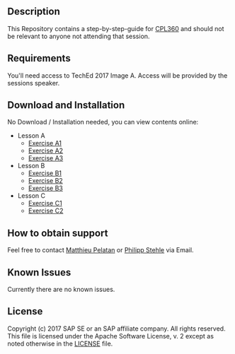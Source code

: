 ## Description
This Repository contains a step-by-step-guide for [CPL360](https://sessioncatalog.sapevents.com/go/agendabuilder.sessions/?l=157&sid=49863_470530&locale=en_US) and should not be relevant to anyone not attending that session.

## Requirements
You'll need access to TechEd 2017 Image A. Access will be provided by the sessions speaker.

## Download and Installation
No Download / Installation needed, you can view contents online:
* Lesson A
  * [Exercise A1](/exercises/A1/README.md)
  * [Exercise A2](/exercises/A2/README.md)
  * [Exercise A3](/exercises/A3/README.md)
* Lesson B
  * [Exercise B1](/exercises/B1/README.md)
  * [Exercise B2](/exercises/B2/README.md)
  * [Exercise B3](/exercises/B3/README.md)
* Lesson C
  * [Exercise C1](/exercises/C1/README.md)
  * [Exercise C2](/exercises/C2/README.md)

## How to obtain support
Feel free to contact [Matthieu Pelatan](mailto:matthieu.pelatan@sap.com?Subject=CPL360) or [Philipp Stehle](mailto:philipp.stehle@sap.com?Subject=CPL360) via Email.

## Known Issues
Currently there are no known issues.

## License
Copyright (c) 2017 SAP SE or an SAP affiliate company. All rights reserved.
This file is licensed under the Apache Software License, v. 2 except as noted otherwise in the  [LICENSE](LICENSE) file.